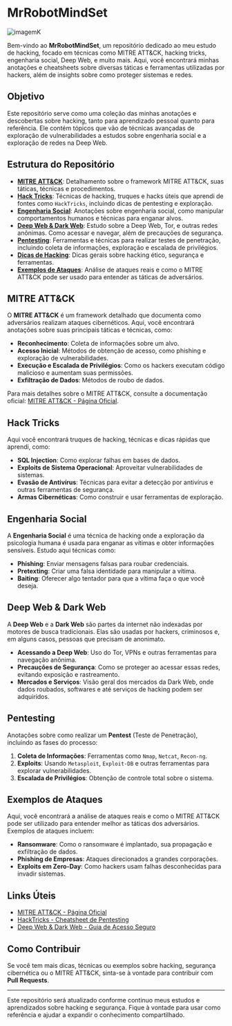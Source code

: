 # MrRobotMindSet
![imagemK](https://www.popsci.com/wp-content/uploads/2019/03/18/S3DRMZUTOSHIE55O5I62C2NVGE.jpg?quality=85&w=2560)

Bem-vindo ao **MrRobotMindSet**, um repositório dedicado ao meu estudo de hacking, focado em técnicas como MITRE ATT&CK, hacking tricks, engenharia social, Deep Web, e muito mais. Aqui, você encontrará minhas anotações e cheatsheets sobre diversas táticas e ferramentas utilizadas por hackers, além de insights sobre como proteger sistemas e redes.

## Objetivo

Este repositório serve como uma coleção das minhas anotações e descobertas sobre hacking, tanto para aprendizado pessoal quanto para referência. Ele contém tópicos que vão de técnicas avançadas de exploração de vulnerabilidades a estudos sobre engenharia social e a exploração de redes na Deep Web.

## Estrutura do Repositório

- **[MITRE ATT&CK](MITRE-ATTACK.md)**: Detalhamento sobre o framework MITRE ATT&CK, suas táticas, técnicas e procedimentos.
- **[Hack Tricks](HackTricks.md)**: Técnicas de hacking, truques e hacks úteis que aprendi de fontes como `HackTricks`, incluindo dicas de pentesting e exploração.
- **[Engenharia Social](EngenhariaSocial.md)**: Anotações sobre engenharia social, como manipular comportamentos humanos e técnicas para enganar alvos.
- **[Deep Web & Dark Web](DeepWeb.md)**: Estudo sobre a Deep Web, Tor, e outras redes anônimas. Como acessar e navegar, além de precauções de segurança.
- **[Pentesting](Pentesting.md)**: Ferramentas e técnicas para realizar testes de penetração, incluindo coleta de informações, exploração e escalada de privilégios.
- **[Dicas de Hacking](HackingTips.md)**: Dicas gerais sobre hacking ético, segurança e ferramentas.
- **[Exemplos de Ataques](Exemplos.md)**: Análise de ataques reais e como o MITRE ATT&CK pode ser usado para entender as táticas de adversários.

## MITRE ATT&CK

O **MITRE ATT&CK** é um framework detalhado que documenta como adversários realizam ataques cibernéticos. Aqui, você encontrará anotações sobre suas principais táticas e técnicas, como:

- **Reconhecimento**: Coleta de informações sobre um alvo.
- **Acesso Inicial**: Métodos de obtenção de acesso, como phishing e exploração de vulnerabilidades.
- **Execução e Escalada de Privilégios**: Como os hackers executam código malicioso e aumentam suas permissões.
- **Exfiltração de Dados**: Métodos de roubo de dados.

Para mais detalhes sobre o MITRE ATT&CK, consulte a documentação oficial: [MITRE ATT&CK - Página Oficial](https://attack.mitre.org/).

## Hack Tricks

Aqui você encontrará truques de hacking, técnicas e dicas rápidas que aprendi, como:

- **SQL Injection**: Como explorar falhas em bases de dados.
- **Exploits de Sistema Operacional**: Aproveitar vulnerabilidades de sistemas.
- **Evasão de Antivírus**: Técnicas para evitar a detecção por antivírus e outras ferramentas de segurança.
- **Armas Cibernéticas**: Como construir e usar ferramentas de exploração.

## Engenharia Social

A **Engenharia Social** é uma técnica de hacking onde a exploração da psicologia humana é usada para enganar as vítimas e obter informações sensíveis. Estudo aqui técnicas como:

- **Phishing**: Enviar mensagens falsas para roubar credenciais.
- **Pretexting**: Criar uma falsa identidade para manipular a vítima.
- **Baiting**: Oferecer algo tentador para que a vítima faça o que você deseja.

## Deep Web & Dark Web

A **Deep Web** e a **Dark Web** são partes da internet não indexadas por motores de busca tradicionais. Elas são usadas por hackers, criminosos e, em alguns casos, pessoas que precisam de anonimato.

- **Acessando a Deep Web**: Uso do Tor, VPNs e outras ferramentas para navegação anônima.
- **Precauções de Segurança**: Como se proteger ao acessar essas redes, evitando exposição e rastreamento.
- **Mercados e Serviços**: Visão geral dos mercados da Dark Web, onde dados roubados, softwares e até serviços de hacking podem ser adquiridos.

## Pentesting

Anotações sobre como realizar um **Pentest** (Teste de Penetração), incluindo as fases do processo:

1. **Coleta de Informações**: Ferramentas como `Nmap`, `Netcat`, `Recon-ng`.
2. **Exploits**: Usando `Metasploit`, `Exploit-DB` e outras ferramentas para explorar vulnerabilidades.
3. **Escalada de Privilégios**: Obtenção de controle total sobre o sistema.

## Exemplos de Ataques

Aqui, você encontrará a análise de ataques reais e como o MITRE ATT&CK pode ser utilizado para entender melhor as táticas dos adversários. Exemplos de ataques incluem:

- **Ransomware**: Como o ransomware é implantado, sua propagação e exfiltração de dados.
- **Phishing de Empresas**: Ataques direcionados a grandes corporações.
- **Exploits em Zero-Day**: Como hackers usam falhas desconhecidas para invadir sistemas.

## Links Úteis

- [MITRE ATT&CK - Página Oficial](https://attack.mitre.org/)
- [HackTricks - Cheatsheet de Pentesting](https://book.hacktricks.xyz/)
- [Deep Web & Dark Web - Guia de Acesso Seguro](https://www.deeweb.com/)

## Como Contribuir

Se você tem mais dicas, técnicas ou exemplos sobre hacking, segurança cibernética ou o MITRE ATT&CK, sinta-se à vontade para contribuir com **Pull Requests**.

---

Este repositório será atualizado conforme continuo meus estudos e aprendizados sobre hacking e segurança. Fique à vontade para usar como referência e ajudar a expandir o conhecimento compartilhado.
